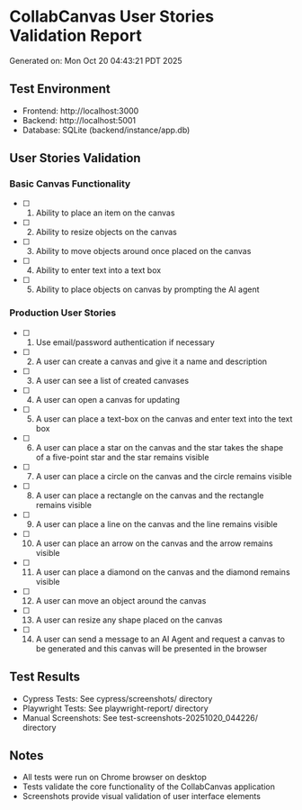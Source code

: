 # CollabCanvas User Stories Validation Report

Generated on: Mon Oct 20 04:43:21 PDT 2025

## Test Environment
- Frontend: http://localhost:3000
- Backend: http://localhost:5001
- Database: SQLite (backend/instance/app.db)

## User Stories Validation

### Basic Canvas Functionality
- [ ] 1. Ability to place an item on the canvas
- [ ] 2. Ability to resize objects on the canvas
- [ ] 3. Ability to move objects around once placed on the canvas
- [ ] 4. Ability to enter text into a text box
- [ ] 5. Ability to place objects on canvas by prompting the AI agent

### Production User Stories
- [ ] 1. Use email/password authentication if necessary
- [ ] 2. A user can create a canvas and give it a name and description
- [ ] 3. A user can see a list of created canvases
- [ ] 4. A user can open a canvas for updating
- [ ] 5. A user can place a text-box on the canvas and enter text into the text box
- [ ] 6. A user can place a star on the canvas and the star takes the shape of a five-point star and the star remains visible
- [ ] 7. A user can place a circle on the canvas and the circle remains visible
- [ ] 8. A user can place a rectangle on the canvas and the rectangle remains visible
- [ ] 9. A user can place a line on the canvas and the line remains visible
- [ ] 10. A user can place an arrow on the canvas and the arrow remains visible
- [ ] 11. A user can place a diamond on the canvas and the diamond remains visible
- [ ] 12. A user can move an object around the canvas
- [ ] 13. A user can resize any shape placed on the canvas
- [ ] 14. A user can send a message to an AI Agent and request a canvas to be generated and this canvas will be presented in the browser

## Test Results
- Cypress Tests: See cypress/screenshots/ directory
- Playwright Tests: See playwright-report/ directory
- Manual Screenshots: See test-screenshots-20251020_044226/ directory

## Notes
- All tests were run on Chrome browser on desktop
- Tests validate the core functionality of the CollabCanvas application
- Screenshots provide visual validation of user interface elements
